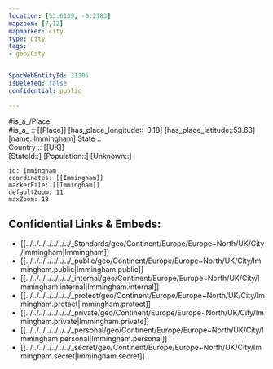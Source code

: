```yaml
---
location: [53.6139, -0.2183] 
mapzoom: [7,12] 
mapmarker: city 
type: City
tags:
- geo/City


SpocWebEntityId: 31105
isDeleted: false
confidential: public

---
```

#is_a_/Place  
#is_a_ :: [[Place]] 
[has_place_longitude::-0.18] 
[has_place_latitude::53.63] 
[name::Immingham] 
State ::  
Country :: [[UK]]  
[StateId::] 
[Population::] 
[Unknown::] 


```leaflet
id: Immingham
coordinates: [[Immingham]] 
markerFile: [[Immingham]] 
defaultZoom: 11 
maxZoom: 18
```


## Confidential Links & Embeds: 
- [[../../../../../../../_Standards/geo/Continent/Europe/Europe~North/UK/City/Immingham|Immingham]] 
- [[../../../../../../../_public/geo/Continent/Europe/Europe~North/UK/City/Immingham.public|Immingham.public]] 
- [[../../../../../../../_internal/geo/Continent/Europe/Europe~North/UK/City/Immingham.internal|Immingham.internal]] 
- [[../../../../../../../_protect/geo/Continent/Europe/Europe~North/UK/City/Immingham.protect|Immingham.protect]] 
- [[../../../../../../../_private/geo/Continent/Europe/Europe~North/UK/City/Immingham.private|Immingham.private]] 
- [[../../../../../../../_personal/geo/Continent/Europe/Europe~North/UK/City/Immingham.personal|Immingham.personal]] 
- [[../../../../../../../_secret/geo/Continent/Europe/Europe~North/UK/City/Immingham.secret|Immingham.secret]] 
